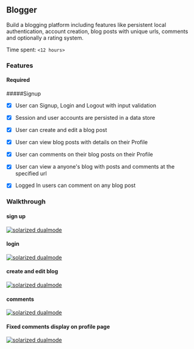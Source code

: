 ## Blogger 

Build a blogging platform including features like persistent local authentication, account creation, blog posts with unique urls, comments and optionally a rating system.

Time spent: `<12 hours>`

### Features

#### Required

#####Signup
- [x] User can Signup, Login and Logout with input validation
- [x] Session and user accounts are persisted in a data store
- [x] User can create and edit a blog post
- [x] User can view blog posts with details on their Profile
- [x] User can comments on their blog posts on their Profile
- [x] User can view a anyone's blog with posts and comments at the specified url
- [x] Logged In users can comment on any blog post


### Walkthrough 
#### sign up
[![solarized dualmode](https://github.com/vanessachem/node-blogger/blob/master/assets/signup.gif)](#features)
#### login
[![solarized dualmode](https://github.com/vanessachem/node-blogger/blob/master/assets/login.gif)](#features)

#### create and edit blog
[![solarized dualmode](https://github.com/vanessachem/node-blogger/blob/master/assets/create_edit.gif)](#features)

#### comments
[![solarized dualmode](https://github.com/vanessachem/node-blogger/blob/master/assets/comments.gif)](#features)


#### Fixed comments display on profile page
[![solarized dualmode](https://github.com/vanessachem/node-blogger/blob/master/assets/fixed_comments.png)](#features)